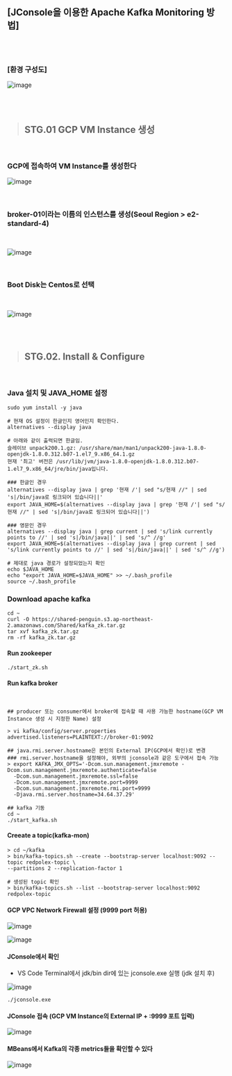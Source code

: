 ## [JConsole을 이용한 Apache Kafka Monitoring 방법]

<br><br>

### [환경 구성도]
![image](https://user-images.githubusercontent.com/30817824/172519504-12f598b8-ab80-4c0f-8497-cb96ff9b393c.png)



<br><br>


> ##  STG.01 GCP VM Instance 생성

<br>

###  GCP에 접속하여 VM Instance를 생성한다

![image](https://user-images.githubusercontent.com/30817824/172508942-a7789e82-080d-48b3-b6d6-914b00ae8b48.png)

<br>

### broker-01이라는 이름의 인스턴스를 생성(Seoul Region > e2-standard-4)

<br>

![image](https://user-images.githubusercontent.com/30817824/172509365-2958fd8a-58ee-49ff-a25d-cba5ff3abf81.png)

<br>

### Boot Disk는 Centos로 선택

<br>

![image](https://user-images.githubusercontent.com/30817824/172509380-4ad29e2c-00ba-4ed0-aee9-f5ab8a5f5f1b.png)

<br><br>

> ## STG.02. Install & Configure

<br>

### Java 설치 및 JAVA_HOME 설정
```
sudo yum install -y java

# 현재 OS 설정이 한글인지 영어인지 확인한다. 
alternatives --display java

# 아래와 같이 출력되면 한글임. 
슬레이브 unpack200.1.gz: /usr/share/man/man1/unpack200-java-1.8.0-openjdk-1.8.0.312.b07-1.el7_9.x86_64.1.gz
현재 '최고' 버전은 /usr/lib/jvm/java-1.8.0-openjdk-1.8.0.312.b07-1.el7_9.x86_64/jre/bin/java입니다.

### 한글인 경우 
alternatives --display java | grep '현재 /'| sed "s/현재 //" | sed 's|/bin/java로 링크되어 있습니다||'
export JAVA_HOME=$(alternatives --display java | grep '현재 /'| sed "s/현재 //" | sed 's|/bin/java로 링크되어 있습니다||')

### 영문인 경우
alternatives --display java | grep current | sed 's/link currently points to //' | sed 's|/bin/java||' | sed 's/^ //g'
export JAVA_HOME=$(alternatives --display java | grep current | sed 's/link currently points to //' | sed 's|/bin/java||' | sed 's/^ //g')

# 제대로 java 경로가 설정되었는지 확인
echo $JAVA_HOME
echo "export JAVA_HOME=$JAVA_HOME" >> ~/.bash_profile
source ~/.bash_profile
```

### Download apache kafka
```
cd ~
curl -O https://shared-penguin.s3.ap-northeast-2.amazonaws.com/Shared/kafka_zk.tar.gz
tar xvf kafka_zk.tar.gz
rm -rf kafka_zk.tar.gz
```

#### Run zookeeper
```
./start_zk.sh
```

#### Run kafka broker
```


## producer 또는 consumer에서 broker에 접속할 때 사용 가능한 hostname(GCP VM Instance 생성 시 지정한 Name) 설정 

> vi kafka/config/server.properties
advertised.listeners=PLAINTEXT://broker-01:9092

## java.rmi.server.hostname은 본인의 External IP(GCP에서 확인)로 변경
### rmi.server.hostname을 설정해야, 외부의 jconsole과 같은 도구에서 접속 가능
> export KAFKA_JMX_OPTS='-Dcom.sun.management.jmxremote -Dcom.sun.management.jmxremote.authenticate=false 
  -Dcom.sun.management.jmxremote.ssl=false 
  -Dcom.sun.management.jmxremote.port=9999 
  -Dcom.sun.management.jmxremote.rmi.port=9999 
  -Djava.rmi.server.hostname=34.64.37.29'

## kafka 기동
cd ~
./start_kafka.sh
```

#### Creeate a topic(kafka-mon)
```
> cd ~/kafka
> bin/kafka-topics.sh --create --bootstrap-server localhost:9092 --topic redpolex-topic \
--partitions 2 --replication-factor 1

# 생성된 topic 확인
> bin/kafka-topics.sh --list --bootstrap-server localhost:9092 
redpolex-topic
```

#### GCP VPC Network Firewall 설정 (9999 port 허용)

![image](https://user-images.githubusercontent.com/30817824/172518925-0a960d8a-8a56-4d92-9af6-bf24231fcf53.png)

![image](https://user-images.githubusercontent.com/30817824/172518946-6441c4be-f390-4cba-a2b7-b78768e90f4e.png)



#### JConsole에서 확인

- VS Code Terminal에서 jdk/bin dir에 있는 jconsole.exe 실행 (jdk 설치 후)

![image](https://user-images.githubusercontent.com/30817824/172519146-4645b5d8-b14c-4c76-a70f-5f1acd2ca8fe.png)


```
./jconsole.exe
```

#### JConsole 접속 (GCP VM Instance의 External IP + :9999 포트 입력)

![image](https://user-images.githubusercontent.com/30817824/172519694-79d7dbd1-4139-47c6-aedc-c34741b723f3.png)


#### MBeans에서 Kafka의 각종 metrics들을 확인할 수 있다

![image](https://user-images.githubusercontent.com/30817824/172520130-99e06b6f-02e7-4d1f-beca-1af3d0f18f01.png)

